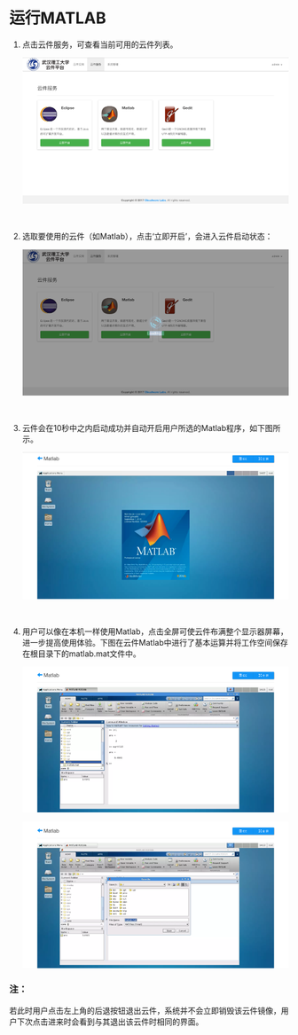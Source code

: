 # 运行MATLAB

1. 点击云件服务，可查看当前可用的云件列表。

   ![](./imgs/3.1.png)

   ​

2. 选取要使用的云件（如Matlab），点击‘立即开启’，会进入云件启动状态：

   ![](./imgs/3.2.png)

   ​

3. 云件会在10秒中之内启动成功并自动开启用户所选的Matlab程序，如下图所示。

   ![](./imgs/3.3.png)

   ​

4. 用户可以像在本机一样使用Matlab，点击全屏可使云件布满整个显示器屏幕，进一步提高使用体验。下图在云件Matlab中进行了基本运算并将工作空间保存在根目录下的matlab.mat文件中。

   ![](./imgs/3.4.png)

   ![](./imgs/3.5.png)

### 注：

​	若此时用户点击左上角的后退按钮退出云件，系统并不会立即销毁该云件镜像，用户下次点击进来时会看到与其退出该云件时相同的界面。